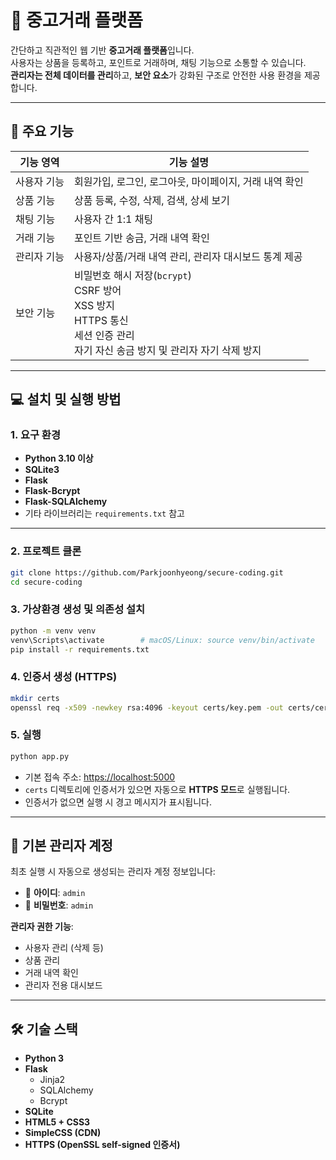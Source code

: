 # 🛒 중고거래 플랫폼

간단하고 직관적인 웹 기반 **중고거래 플랫폼**입니다.  
사용자는 상품을 등록하고, 포인트로 거래하며, 채팅 기능으로 소통할 수 있습니다.  
**관리자는 전체 데이터를 관리**하고, **보안 요소**가 강화된 구조로 안전한 사용 환경을 제공합니다.

---

## 🚀 주요 기능

| 기능 영역   | 기능 설명                                                                                                                             |
| ----------- | ------------------------------------------------------------------------------------------------------------------------------------- |
| 사용자 기능 | 회원가입, 로그인, 로그아웃, 마이페이지, 거래 내역 확인                                                                                |
| 상품 기능   | 상품 등록, 수정, 삭제, 검색, 상세 보기                                                                                                |
| 채팅 기능   | 사용자 간 1:1 채팅                                                                                                                    |
| 거래 기능   | 포인트 기반 송금, 거래 내역 확인                                                                                                      |
| 관리자 기능 | 사용자/상품/거래 내역 관리, 관리자 대시보드 통계 제공                                                                                 |
| 보안 기능   | 비밀번호 해시 저장(`bcrypt`)<br>CSRF 방어<br>XSS 방지<br>HTTPS 통신<br>세션 인증 관리<br>자기 자신 송금 방지 및 관리자 자기 삭제 방지 |

---

## 💻 설치 및 실행 방법

### 1. 요구 환경

- **Python 3.10 이상**
- **SQLite3**
- **Flask**
- **Flask-Bcrypt**
- **Flask-SQLAlchemy**
- 기타 라이브러리는 `requirements.txt` 참고

---

### 2. 프로젝트 클론

```bash
git clone https://github.com/Parkjoonhyeong/secure-coding.git
cd secure-coding
```

### 3. 가상환경 생성 및 의존성 설치

```bash
python -m venv venv
venv\Scripts\activate        # macOS/Linux: source venv/bin/activate
pip install -r requirements.txt
```

### 4. 인증서 생성 (HTTPS)

```bash
mkdir certs
openssl req -x509 -newkey rsa:4096 -keyout certs/key.pem -out certs/cert.pem -days 365 -nodes
```

### 5. 실행

```bash
python app.py
```

- 기본 접속 주소: [https://localhost:5000](https://localhost:5000)
- `certs` 디렉토리에 인증서가 있으면 자동으로 **HTTPS 모드**로 실행됩니다.
- 인증서가 없으면 실행 시 경고 메시지가 표시됩니다.

---

## 🔐 기본 관리자 계정

최초 실행 시 자동으로 생성되는 관리자 계정 정보입니다:

- 👤 **아이디**: `admin`
- 🔑 **비밀번호**: `admin`

**관리자 권한 기능**:

- 사용자 관리 (삭제 등)
- 상품 관리
- 거래 내역 확인
- 관리자 전용 대시보드

---

## 🛠 기술 스택

- **Python 3**
- **Flask**
  - Jinja2
  - SQLAlchemy
  - Bcrypt
- **SQLite**
- **HTML5 + CSS3**
- **SimpleCSS (CDN)**
- **HTTPS (OpenSSL self-signed 인증서)**

